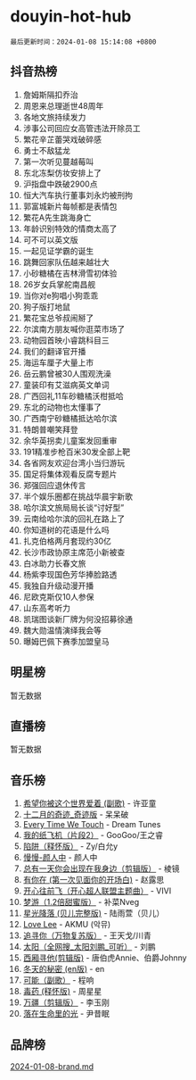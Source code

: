 # douyin-hot-hub

`最后更新时间：2024-01-08 15:14:08 +0800`

## 抖音热榜

1. 詹姆斯隔扣乔治
1. 周恩来总理逝世48周年
1. 各地文旅持续发力
1. 涉事公司回应女高管违法开除员工
1. 繁花辛芷蕾哭戏破碎感
1. 勇士不敌猛龙
1. 第一次听见蔓越莓叫
1. 东北冻梨仿妆安排上了
1. 沪指盘中跌破2900点
1. 恒大汽车执行董事刘永灼被刑拘
1. 郭富城新片每帧都是表情包
1. 繁花A先生跳海身亡
1. 年龄识别特效的情商太高了
1. 可不可以英文版
1. 一起见证学霸的诞生
1. 跳舞回家队伍越来越壮大
1. 小砂糖橘在吉林滑雪初体验
1. 26岁女兵掌舵南昌舰
1. 当你对e狗唱小狗乖乖
1. 狗子版打地鼠
1. 繁花宝总爷叔闹掰了
1. 尔滨南方朋友喊你逛菜市场了
1. 动物园首映小睿跳科目三
1. 我们的翻译官开播
1. 海运车厘子大量上市
1. 岳云鹏曾被30人围观洗澡
1. 童装印有艾滋病英文单词
1. 广西回礼11车砂糖橘沃柑抵哈
1. 东北的动物也太懂事了
1. 广西南宁砂糖橘抵达哈尔滨
1. 特朗普嘲笑拜登
1. 余华英拐卖儿童案发回重审
1. 191精准步枪百米30发全部上靶
1. 各省网友欢迎台湾小当归游玩
1. 国足将集体观看反腐专题片
1. 郑强回应退休传言
1. 半个娱乐圈都在挑战华晨宇新歌
1. 哈尔滨文旅局局长谈“讨好型”
1. 云南给哈尔滨的回礼在路上了
1. 你知道树的花语是什么吗
1. 扎克伯格两月套现约30亿
1. 长沙市政协原主席范小新被查
1. 白冰助力长春文旅
1. 杨紫李现国色芳华捧脸路透
1. 我独自升级动漫开播
1. 尼欧克斯仅10人参保
1. 山东高考听力
1. 凯瑞图谈新厂牌为何没招募徐通
1. 魏大勋温情演绎我会等
1. 曝姆巴佩下赛季加盟皇马

## 明星榜

暂无数据

## 直播榜

暂无数据

## 音乐榜

1. [希望你被这个世界爱着 (副歌)](https://sf86-cdn-tos.douyinstatic.com/obj/tos-cn-ve-2774/oUHCmWQfZlE3QQBKBeD8rCFLpJzPgCpImhsxMt) - 许亚童
1. [十二月的奇迹_奇迹版](https://sf86-cdn-tos.douyinstatic.com/obj/tos-cn-ve-2774/oMslvA9FBzGMGHnyUuoiiUjtIAXfMz6tzwByW8) - 呆呆破
1. [Every Time We Touch](https://sf86-cdn-tos.douyinstatic.com/obj/tos-cn-ve-2774/ogN6lUKQeBBfEVhIOMikG1CcJjugxk1tztZyhP) - Dream Tunes
1. [我的纸飞机（片段2）](https://sf6-cdn-tos.douyinstatic.com/obj/tos-cn-ve-2774/oM2ZrKcg2CD5AeRB2gkeXOFB1IxAGJdZPazYHf) - GooGoo/王之睿
1. [陷阱（释怀版）](https://sf86-cdn-tos.douyinstatic.com/obj/tos-cn-ve-2774/oE8C21LeZrzKLDFfQYgMzx4GAIHageG5IzayY7) - Zy/白允y
1. [慢慢-颜人中](https://sf6-cdn-tos.douyinstatic.com/obj/tos-cn-ve-2774/ocjHNfBXdBxQNC8ZGAeoLMFTUgtBg8bkExunDC) - 颜人中
1. [总有一天你会出现在我身边（剪辑版）](https://sf3-cdn-tos.douyinstatic.com/obj/tos-cn-ve-2774/oMLsHwhWW7CYoAhoWB9EXUQIzNBsfAJxpAoxCU) - 棱镜
1. [有你在 (第一次见面你的开场白)](https://sf3-cdn-tos.douyinstatic.com/obj/tos-cn-ve-2774/oAthrQ3ClJBfI57uBoFEgNDYtNCZ0TSYQQfxQ0) - 赵露思
1. [开心往前飞（开心超人联盟主题曲）](https://sf86-cdn-tos.douyinstatic.com/obj/tos-cn-ve-2774/9d8fb7c82cf1421fb93a9fe925275e0a) - VIVI
1. [梦游（1.2倍甜蜜版）](https://sf86-cdn-tos.douyinstatic.com/obj/tos-cn-ve-2774/o4gyAUm8hwufoEABmwVIiQtHsFuGzAEEWtNMzo) - 补菜Nveg
1. [星光降落 (贝儿完整版)](https://sf6-cdn-tos.douyinstatic.com/obj/tos-cn-ve-2774/okwB9hAwyAtsFFkFBzAX1hOOfQuIoMNs0W2Mwr) - 陆雨萱（贝儿）
1. [Love Lee](https://sf6-cdn-tos.douyinstatic.com/obj/tos-cn-ve-2774/o05GbkJGbCBTdDnMtB0fwOYgkeZp23vrWQDQBS) - AKMU (악뮤)
1. [追寻你（万物复苏版）](https://sf3-cdn-tos.douyinstatic.com/obj/tos-cn-ve-2774/oYeAZJsbjIDit9APmBg8u6uDUQnHmoCf3gbo74) - 王天戈/川青
1. [太阳（全网搜_太阳刘鹏_可听）](https://sf6-cdn-tos.douyinstatic.com/obj/tos-cn-ve-2774/ogWbyIQnlBFImVbeDocRdCIYtBHlbJXgfZMvgz) - 刘鹏
1. [西厢寻他(剪辑版)](https://sf86-cdn-tos.douyinstatic.com/obj/tos-cn-ve-2774/oUsAVfAQKlRNxEv5qxvIB8o5qmIWUcXbzJKJhw) - 唐伯虎Annie、伯爵Johnny
1. [冬天的秘密 (en版)](https://sf86-cdn-tos.douyinstatic.com/obj/tos-cn-ve-2774/okIuMHDdzyf3FjGK4Lphe1vfHcQaPIHAg0Z4CR) - en
1. [可能（副歌）](https://sf86-cdn-tos.douyinstatic.com/obj/tos-cn-ve-2774/cde1731888894259b333569393c2fb51) - 程响
1. [毒药 (释怀版)](https://sf3-cdn-tos.douyinstatic.com/obj/tos-cn-ve-2774/oYILMEAzspdZBIzy4frJNB8ZHPHWAhiwowd4Ad) - 周星星
1. [万疆（剪辑版）](https://sf86-cdn-tos.douyinstatic.com/obj/tos-cn-ve-2774/ooG7oVgFlDTelKCjCsTTobQvbdtj1BBQXnfZd8) - 李玉刚
1. [落在生命里的光](https://sf86-cdn-tos.douyinstatic.com/obj/tos-cn-ve-2774/d9ffa8c090124ea58bb10df9b510c01d) - 尹昔眠

## 品牌榜

[2024-01-08-brand.md](2024-01-08-brand.md)
